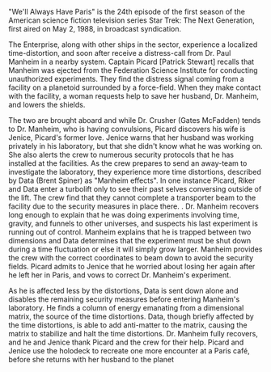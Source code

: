 "We'll Always Have Paris" is the 24th episode of the first season of the American science fiction television series Star Trek: The Next Generation, first aired on May 2, 1988, in broadcast syndication. 

The Enterprise, along with other ships in the sector, experience a localized time-distortion, and soon after receive a distress-call from Dr. Paul Manheim in a nearby system. Captain Picard [Patrick Stewart] recalls that Manheim was ejected from the Federation Science Institute for conducting unauthorized experiments. They find the distress signal coming from a facility on a planetoid surrounded by a force-field. When they make contact with the facility, a woman requests help to save her husband, Dr. Manheim, and lowers the shields.

The two are brought aboard and while Dr. Crusher (Gates McFadden) tends to Dr. Manheim, who is having convulsions, Picard discovers his wife is Jenice, Picard's former love. Jenice warns that her husband was working privately in his laboratory, but that she didn't know what he was working on. She also alerts the crew to numerous security protocols that he has installed at the facilities. As the crew prepares to send an away-team to investigate the laboratory, they experience more time distortions, described by Data (Brent Spiner) as "Manheim effects". In one instance Picard, Riker and Data enter a turbolift only to see their past selves conversing outside of the lift. The crew find that they cannot complete a transporter beam to the facility due to the security measures in place there.
.
Dr. Manheim recovers long enough to explain that he was doing experiments involving time, gravity, and funnels to other universes, and suspects his last experiment is running out of control. Manheim explains that he is trapped between two dimensions and Data determines that the experiment must be shut down during a time fluctuation or else it will simply grow larger. Manheim provides the crew with the correct coordinates to beam down to avoid the security fields. Picard admits to Jenice that he worried about losing her again after he left her in Paris, and vows to correct Dr. Manheim's experiment.

As he is affected less by the distortions, Data is sent down alone and disables the remaining security measures before entering Manheim's laboratory. He finds a column of energy emanating from a dimensional matrix, the source of the time distortions. Data, though briefly affected by the time distortions, is able to add anti-matter to the matrix, causing the matrix to stabilize and halt the time distortions. Dr. Manheim fully recovers, and he and Jenice thank Picard and the crew for their help. Picard and Jenice use the holodeck to recreate one more encounter at a Paris café, before she returns with her husband to the planet